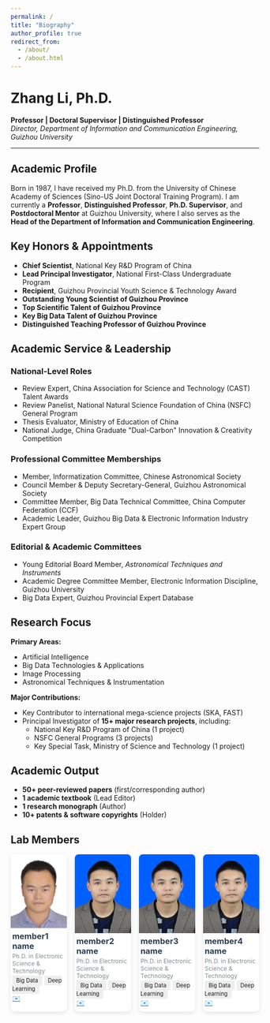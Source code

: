 ```yaml
---
permalink: /
title: "Biography"
author_profile: true
redirect_from: 
  - /about/
  - /about.html
---
```

# Zhang Li, Ph.D.  
**Professor | Doctoral Supervisor | Distinguished Professor**  
*Director, Department of Information and Communication Engineering, Guizhou University*  

---

## Academic Profile  
Born in 1987, I have received my Ph.D. from the University of Chinese Academy of Sciences (Sino-US Joint Doctoral Training Program). I am currently a **Professor**, **Distinguished Professor**, **Ph.D. Supervisor**, and **Postdoctoral Mentor** at Guizhou University, where I also serves as the **Head of the Department of Information and Communication Engineering**.  

## Key Honors & Appointments  
- **Chief Scientist**, National Key R&D Program of China  
- **Lead Principal Investigator**, National First-Class Undergraduate Program  
- **Recipient**, Guizhou Provincial Youth Science & Technology Award  
- **Outstanding Young Scientist of Guizhou Province**  
- **Top Scientific Talent of Guizhou Province**  
- **Key Big Data Talent of Guizhou Province**  
- **Distinguished Teaching Professor of Guizhou Province**  

## Academic Service & Leadership  
### National-Level Roles  
- Review Expert, China Association for Science and Technology (CAST) Talent Awards  
- Review Panelist, National Natural Science Foundation of China (NSFC) General Program  
- Thesis Evaluator, Ministry of Education of China  
- National Judge, China Graduate "Dual-Carbon" Innovation & Creativity Competition  

### Professional Committee Memberships  
- Member, Informatization Committee, Chinese Astronomical Society  
- Council Member & Deputy Secretary-General, Guizhou Astronomical Society  
- Committee Member, Big Data Technical Committee, China Computer Federation (CCF)  
- Academic Leader, Guizhou Big Data & Electronic Information Industry Expert Group  

### Editorial & Academic Committees  
- Young Editorial Board Member, *Astronomical Techniques and Instruments*  
- Academic Degree Committee Member, Electronic Information Discipline, Guizhou University  
- Big Data Expert, Guizhou Provincial Expert Database  

## Research Focus  
**Primary Areas:**  
- Artificial Intelligence  
- Big Data Technologies & Applications  
- Image Processing  
- Astronomical Techniques & Instrumentation  

**Major Contributions:**  
- Key Contributor to international mega-science projects (SKA, FAST)  
- Principal Investigator of **15+ major research projects**, including:  
  - National Key R&D Program of China (1 project)  
  - NSFC General Programs (3 projects)  
  - Key Special Task, Ministry of Science and Technology (1 project)  

## Academic Output  
- **50+ peer-reviewed papers** (first/corresponding author)  
- **1 academic textbook** (Lead Editor)  
- **1 research monograph** (Author)  
- **10+ patents & software copyrights** (Holder)  

## Lab Members 
<div class="team-gallery" style="
    display: grid;
    grid-template-columns: repeat(auto-fill, minmax(20%, 1fr));
    gap: 1rem;
    margin: 1rem 0;
">

<!-- Member 1 -->
<div class="member-card" style="
    background: white;
    border-radius: 8px;
    overflow: hidden;
    box-shadow: 0 3px 10px rgba(0,0,0,0.1);
">
    <img src="./images/zhangli.png" alt="Dr. member1" style="
        width: 100%;
        height: auto;
        object-fit: cover;
    ">
    <div style="padding: 0.2rem;">
        <h3 style="margin: 0 0 0.2rem 0; color: #2c3e50;">member1 name</h3>
        <p style="
            margin: 0;
            color: #7f8c8d;
            font-size: 0.75rem;
        ">Ph.D. in Electronic Science & Technology</p>
		<div style="margin-top: 0.1rem;">
			<span style="background: #eee; padding: 0.2rem 0.5rem; border-radius: 3px; font-size: 0.7rem;">Big Data</span>
			<span style="background: #eee; padding: 0.2rem 0.5rem; border-radius: 3px; font-size: 0.7rem;">Deep Learning</span>
		</div>
        <div style="margin-top: 0.1rem;">
            <a href="mailto:member1@email.com" style="color: #3498db;">✉️</a> &nbsp;
            <!-- <a href="https://scholar.google.com" style="color: #3498db;">📚 Scholar</a>-->
        </div>
    </div>
</div>

<!-- Member 2 -->
<div class="member-card" style="
	background: white;
    border-radius: 8px;
    overflow: hidden;
    box-shadow: 0 3px 10px rgba(0,0,0,0.1);
">
    <img src="./images/zhangliang.jpg" alt="Dr. member2" style="
		width: 100%;
        height: auto;
        object-fit: cover;
	">
    <div style="padding: 0.2rem;">
        <h3 style="margin: 0 0 0.2rem 0; color: #2c3e50;">member2 name</h3>
        <p style="
            margin: 0;
            color: #7f8c8d;
            font-size: 0.75rem;
		">Ph.D. in Electronic Science & Technology</p>
		<div style="margin-top: 0.1rem;">
			<span style="background: #eee; padding: 0.2rem 0.5rem; border-radius: 3px; font-size: 0.7rem;">Big Data</span>
			<span style="background: #eee; padding: 0.2rem 0.5rem; border-radius: 3px; font-size: 0.7rem;">Deep Learning</span>
		</div>
        <div style="margin-top: 0.1rem;">
            <a href="mailto:member2@email.com" style="color: #3498db;">✉️</a> &nbsp;
            <!-- <a href="#" style="color: #3498db;">🌐 Website</a> -->
        </div>
    </div>
</div>

<!-- Member 3 -->
<div class="member-card" style="
	background: white;
    border-radius: 8px;
    overflow: hidden;
    box-shadow: 0 3px 10px rgba(0,0,0,0.1);
">
    <img src="./images/zhangliang.jpg" alt="Dr. member3" style="
		width: 100%;
        height: auto;
        object-fit: cover;
	">
    <div style="padding: 0.2rem;">
        <h3 style="margin: 0 0 0.2rem 0; color: #2c3e50;">member3 name</h3>
        <p style="
            margin: 0;
            color: #7f8c8d;
            font-size: 0.75rem;
		">Ph.D. in Electronic Science & Technology</p>
		<div style="margin-top: 0.1rem;">
			<span style="background: #eee; padding: 0.2rem 0.5rem; border-radius: 3px; font-size: 0.7rem;">Big Data</span>
			<span style="background: #eee; padding: 0.2rem 0.5rem; border-radius: 3px; font-size: 0.7rem;">Deep Learning</span>
		</div>
        <div style="margin-top: 0.1rem;">
            <a href="mailto:member3@email.com" style="color: #3498db;">✉️</a> &nbsp;
        </div>
    </div>
</div>

<!-- Member 4 -->
<div class="member-card" style="
	background: white;
    border-radius: 8px;
    overflow: hidden;
    box-shadow: 0 3px 10px rgba(0,0,0,0.1);
">
    <img src="./images/zhangliang.jpg" alt="Dr. member4" style="
		width: 100%;
        height: auto;
        object-fit: cover;
	">
    <div style="padding: 0.2rem;">
        <h3 style="margin: 0 0 0.2rem 0; color: #2c3e50;">member4 name</h3>
        <p style="
            margin: 0;
            color: #7f8c8d;
            font-size: 0.75rem;
		">Ph.D. in Electronic Science & Technology</p>
		<div style="margin-top: 0.1rem;">
			<span style="background: #eee; padding: 0.2rem 0.5rem; border-radius: 3px; font-size: 0.7rem;">Big Data</span>
			<span style="background: #eee; padding: 0.2rem 0.5rem; border-radius: 3px; font-size: 0.7rem;">Deep Learning</span>
		</div>
        <div style="margin-top: 0.1rem;">
            <a href="mailto:member4@email.com" style="color: #3498db;">✉️</a> &nbsp;
        </div>
    </div>
</div>

<!-- Add more members... -->

</div>


